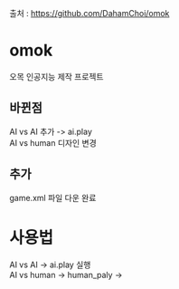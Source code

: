 출처 : https://github.com/DahamChoi/omok
# omok
오목 인공지능 제작 프로젝트
<br>

## 바뀐점
AI vs AI 추가 -> ai.play
<br>
AI vs human 디자인 변경
<br>
## 추가
game.xml 파일 다운 완료
<br>
# 사용법
AI vs AI -> ai.play 실행
<br>
AI vs human -> human_paly -> 
